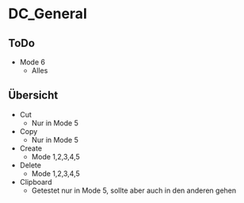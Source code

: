 DC_General
==========

ToDo
----

* Mode 6
    * Alles 

Übersicht
---------
	
* Cut
    * Nur in Mode 5
* Copy
    * Nur in Mode 5
* Create
    * Mode 1,2,3,4,5
* Delete
    * Mode 1,2,3,4,5	
* Clipboard
    * Getestet nur in Mode 5, sollte aber auch in den anderen gehen